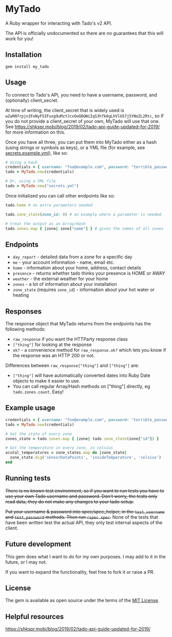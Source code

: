 # MyTado

A Ruby wrapper for interacting with Tado's v2 API.

The API is officially undocumented so there are no guarantees that this will work for you!

## Installation

`gem install my_tado`

## Usage

To connect to Tado's API, you need to have a username, password, and (optionally) client_secret.

At time of writing, the client_secret that is widely used is `wZaRN7rpjn3FoNyF5IFuxg9uMzYJcvOoQ8QWiIqS3hfk6gLhVlG57j5YNoZL2Rtc`, so if you do not provide a client_secret of your own, MyTado will use that one. See https://shkspr.mobi/blog/2019/02/tado-api-guide-updated-for-2019/ for more information on this.

Once you have all three, you can put them into MyTado either as a hash (using strings or symbols as keys), or a YML file (for example, see [secrets.example.yml](https://github.com/reedstonefood/my_tado/blob/master/lib/secrets.example.yml)), like so:

```ruby
# Using a hash
credentials = { username: "foo@example.com", password: "terrible_password" }
tado = MyTado.new(credentials)

# Or, using a YML file
tado = MyTado.new("secrets.yml")
```

Once initialized you can call other endpoints like so:

```ruby
tado.home # no extra parameters needed

tado.zone_state(zone_id: 0) # an example where a parameter is needed

# treat the output as an Array/Hash
tado.zones.map { |zone| zone["name"] } # gives the names of all zones
```

## Endpoints

- `day_report` - detailed data from a zone for a specific day
- `me` - your account information - name, email etc.
- `home` - information about your home, address, contact details
- `presence` - returns whether tado thinks your presence is HOME or AWAY
- `weather` - the external weather for your home
- `zones` - a lot of information about your installation
- `zone_state` (requires `zone_id`) - information about your hot water or heating

## Responses

The response object that MyTado returns from the endpoints has the following methods:

- `raw_response` if you want the HTTParty response class
- `["thing"]` for looking at the response
- `ok?` - a convenience method for `raw_response.ok?` which lets you know if the response was an HTTP 200 or not.

Differences between `raw_response["thing"]` and `["thing"]` are:
- `["thing"]` will have automatically converted dates into Ruby Date objects to make it easier to use.
- You can call regular Array/Hash methods on ["thing"] directly, eg `tado.zones.count`. Easy!

## Example usage

```ruby
credentials = { username: "foo@example.com", password: "terrible_password" }
tado = MyTado.new(credentials)

# Get the state of every zone
zones_state = tado.zones.map { |zone| tado.zone_state(zone["id"]) }

# Get the temperature in every zone, in celsius
acutal_temperatures = zone_states.map do |zone_state|
  zone_state.dig('sensorDataPoints', 'insideTemperature', 'celsius')
end
```

## Running tests

~~There is no known test environment, so if you want to run tests you have to use your own Tado username and password. Don't worry, the tests only read data, they do not make any changes to your tado setup.~~

~~Put your username & password into spec/spec_helper, in the `test_username` and `test_password` methods. Then run `rspec spec`.~~
None of the tests that have been written test the actual API, they only test internal aspects of the client.

## Future development

This gem does what I want to do for my own purposes. I may add to it in the future, or I may not.

If you want to expand the functionality, feel free to fork it or raise a PR.

## License

The gem is available as open source under the terms of the [MIT License](https://opensource.org/licenses/MIT).

## Helpful resources

https://shkspr.mobi/blog/2019/02/tado-api-guide-updated-for-2019/
